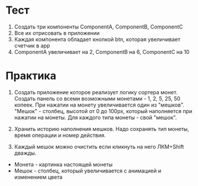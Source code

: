 # Тест

1) Создать три компоненты ComponentA, ComponentB, ComponentC
2) Все их отрисовать в приложении
3) Каждая компонента обладает кнопкой btn, которая увеличивает счетчик в app
4) ComponentA увеличивает на 2, ComponentB на 6, ComponentC на 10



# Практика
    
1) Создать приложение которое реализует логику сортера монет. Создать панель со всеми возможными монетами - 1, 2, 5, 25, 50 копеек. При нажатии на монету увеличивается один из "мешков". "Мешок" - столбец, высотой от 0 до 100px, который наполняется при нажатии на монеты. Для каждого типа монеты - свой "мешок".

2) Хранить историю наполнения мешков. Надо сохранять тип монеты, время операции и номер действия.

3) Каждый мешок можно очистить если кликнуть на него ЛКМ+Shift дважды.

* Монета - картинка настоящей монеты
* Мешок - столбец, который увеличивается с анимацией и изменением цвета